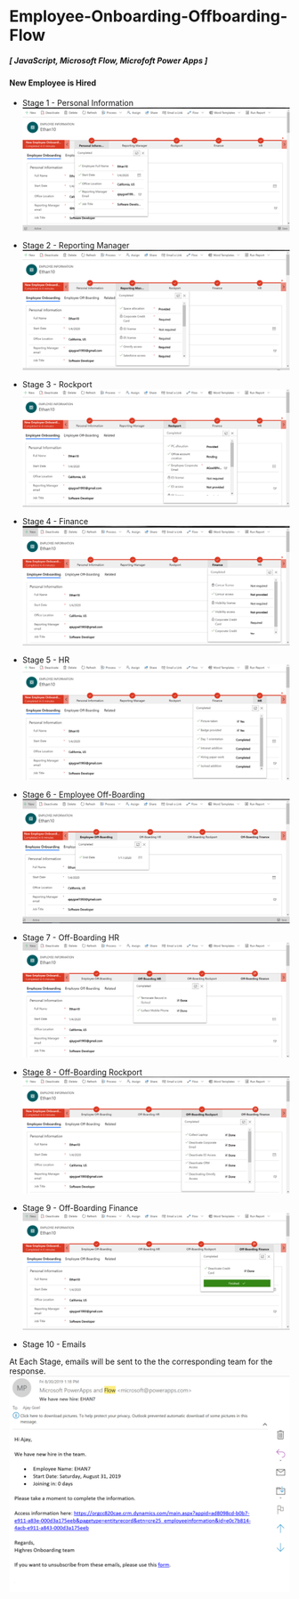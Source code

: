 # Employee-Onboarding-Offboarding-Flow
##### [ JavaScript, Microsoft Flow, Microfoft Power Apps ]
#### New Employee is Hired
- Stage 1 - Personal Information
![alt text](https://github.com/Ajay-Goel/Employee-Onboarding-Offboarding-Flow/blob/master/Screenshots/Capture1.PNG)

- Stage 2 - Reporting Manager
![alt text](https://github.com/Ajay-Goel/Employee-Onboarding-Offboarding-Flow/blob/master/Screenshots/Capture2.PNG)

- Stage 3 - Rockport
![alt text](https://github.com/Ajay-Goel/Employee-Onboarding-Offboarding-Flow/blob/master/Screenshots/Capture3.PNG)

- Stage 4 - Finance
![alt text](https://github.com/Ajay-Goel/Employee-Onboarding-Offboarding-Flow/blob/master/Screenshots/Capture4.PNG)

- Stage 5 - HR
![alt text](https://github.com/Ajay-Goel/Employee-Onboarding-Offboarding-Flow/blob/master/Screenshots/Capture5.PNG)

- Stage 6 - Employee Off-Boarding
![alt text](https://github.com/Ajay-Goel/Employee-Onboarding-Offboarding-Flow/blob/master/Screenshots/Capture6.PNG)

- Stage 7 - Off-Boarding HR
![alt text](https://github.com/Ajay-Goel/Employee-Onboarding-Offboarding-Flow/blob/master/Screenshots/Capture7.PNG)

- Stage 8 - Off-Boarding Rockport
![alt text](https://github.com/Ajay-Goel/Employee-Onboarding-Offboarding-Flow/blob/master/Screenshots/Capture8.PNG)

- Stage 9 - Off-Boarding Finance
![alt text](https://github.com/Ajay-Goel/Employee-Onboarding-Offboarding-Flow/blob/master/Screenshots/Capture9.PNG)

- Stage 10 - Emails

At Each Stage, emails will be sent to the the corresponding team for the response.
![alt text](https://github.com/Ajay-Goel/Employee-Onboarding-Offboarding-Flow/blob/master/Screenshots/Capture10.PNG)
